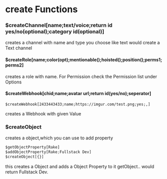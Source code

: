 # create Functions

### $createChannel\[name;text/voice;return id yes/no\(optional\);category id\(optional\)\]

creates a channel with name and type you choose like text would create a Text channel

#### $createRole\[name;color\(opt\);mentionable\(\);hoisted\(\);position\(\);perms1;perms2\]

creates a role with name. For Permission check the Permission list under Options

#### $createWebhook\[chid;name;avatar url;return id\(yes/no\);seperator\]

```text
$createWebhook[2433443433;name;https://imgur.com/test.png;yes;,]
```

creates a Webhook with given Value

### $createObject

creates a object,which you can use to add property

```javascript
$getObjectProperty[Rake]
$addObjectProperty[Rake;Fullstack Dev]
$createObject[{}]
```

this creates a Object and adds a Object Property to it getObject.. would return Fullstack Dev.

